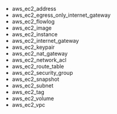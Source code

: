 - aws_ec2_address
- aws_ec2_egress_only_internet_gateway
- aws_ec2_flowlog
- aws_ec2_image
- aws_ec2_instance
- aws_ec2_internet_gateway
- aws_ec2_keypair
- aws_ec2_nat_gateway
- aws_ec2_network_acl
- aws_ec2_route_table
- aws_ec2_security_group
- aws_ec2_snapshot
- aws_ec2_subnet
- aws_ec2_tag
- aws_ec2_volume
- aws_ec2_vpc
